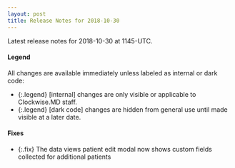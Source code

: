 ```yaml
---
layout: post
title: Release Notes for 2018-10-30
---
```


Latest release notes for 2018-10-30 at 1145-UTC.

<div class='legend' markdown='1'>

#### Legend

All changes are available immediately unless labeled as internal or dark code:

- {:.legend} [internal] changes are only visible or applicable to Clockwise.MD staff.
- {:.legend} [dark code] changes are hidden from general use until made visible at a later date.

</div>


<div class='fixes' markdown='1'>

#### Fixes

- {:.fix} The data views patient edit modal now shows custom fields collected for additional patients

</div>
